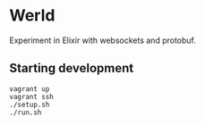 Werld
=====

Experiment in Elixir with websockets and protobuf.

## Starting development

```
vagrant up
vagrant ssh
./setup.sh
./run.sh
```
